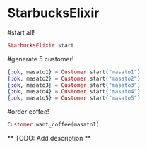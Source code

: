 StarbucksElixir
===============

#start all!
```elixir
StarbucksElixir.start
```

#generate 5 customer!
```elixir
{:ok, masato1} = Customer.start("masato1")
{:ok, masato2} = Customer.start("masato2")
{:ok, masato3} = Customer.start("masato3")
{:ok, masato4} = Customer.start("masato4")
{:ok, masato5} = Customer.start("masato5")
```

#order coffee!
```elixir
Customer.want_coffee(masato1)
```

** TODO: Add description **
